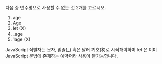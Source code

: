 다음 중 변수명으로 사용할 수 없는 것 2개를 고르시오.

1. age
2. Age
3. let (X)
4. _age
5. 1age (X)

JavaScript 식별자는 문자, 밑줄(_) 혹은 달러 기호($)로 시작해야하며 let 은 이미 JavaScript 문법에 존재하는 예약어라 사용이 불가능합니다.
